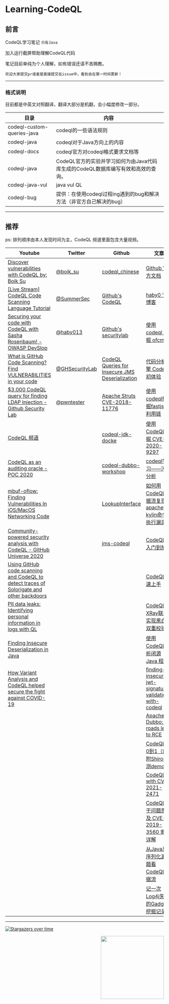 # Learning-CodeQL
## 前言

CodeQL学习笔记  `只有Java`

加入运行截屏帮助理解CodeQL代码

笔记目前单纯为个人理解，如有错误还请不吝赐教。

`欢迎大家提交pr或者是直接提交在issue中，看到会在第一时间更新！`

----

### 格式说明

目前都是中英文对照翻译，翻译大部分是机翻，会小幅度修改一部分。



| 目录                       | 内容                                                         |
| -------------------------- | ------------------------------------------------------------ |
| codeql-custom-queries-java | codeql的一些语法规则                                         |
| codeql-java                | codeql对于Java方向上的内容                                   |
| codeql-docs                | codeql官方对codeql格式要求文档等                             |
| codeql-java                | CodeQL官方的实验并学习如何为由Java代码库生成的CodeQL数据库编写有效和高效的查询。 |
| codeql-java-vul            | java vul QL                                                  |
| codeql-bug                 | 提供：在使用codeql过程ing遇到的bug和解决方法（非官方自己解决的bug） |







----

## 推荐

ps: 排列顺序由本人发现时间为主，CodeQL 频道里面包含大量视频。

| Youtube                                                      | Twitter                                             | Github                                                       | 文章                                                         | 其他                                                         |
| ------------------------------------------------------------ | --------------------------------------------------- | ------------------------------------------------------------ | ------------------------------------------------------------ | ------------------------------------------------------------ |
| [Discover vulnerabilities with CodeQL by: Boik Su ](https://youtu.be/UDDHXBFbuqo) | [@boik_su](https://twitter.com/boik_su)             | [codeql_chinese](https://github.com/xsser/codeql_chinese)    | [Github 官方文档](https://codeql.github.com/docs/)           | [Github 官方API](https://codeql.github.com/codeql-standard-libraries/java/index.html) |
| [[Live Stream] CodeQL Code Scanning Language Tutorial ](https://youtu.be/HH7wLL2g1Iw ) | [@SummerSec](https://twitter.com/SecSummers)        | [Github's CodeQL](https://github.com/github/codeql)          | [haby0 's 博客](https://github.com/haby0/mark)               | [Github research 文档](https://securitylab.github.com/research/) |
| [Securing your code with CodeQL with Sasha Rosenbaum! - OWASP DevSlop](https://youtu.be/G_yDbouY0tM) | [@haby013](https://twitter.com/haby013)             | [Github's securitylab](https://github.com/github/securitylab) | [使用codeql 挖掘 ofcms](https://www.anquanke.com/post/id/203674) |                                                              |
| [What is GitHub Code Scanning? Find VULNERABILITIES in your code](https://youtu.be/A8SERCUE-i4) | [@GHSecurityLab](https://twitter.com/GHSecurityLab) | [CodeQL Queries for Insecure JMS Deserialization](https://github.com/silentsignal/jms-codeql/) | [代码分析引擎 CodeQL 初体验](https://paper.seebug.org/1078/#_1) |                                                              |
| [$3,000 CodeQL query for finding LDAP Injection - Github Security Lab ]( https://youtu.be/qStzSfsEQGQ) | [@pwntester](https://twitter.com/pwntester)         | [Apache Struts CVE-2018-11776](https://github.com/github/securitylab/blob/main/CodeQL_Queries/java/Apache_Struts_CVE-2018-11776) | [使用codeql挖掘fastjson利用链](https://xz.aliyun.com/t/7482) |                                                              |
| [CodeQL 频道](https://www.youtube.com/channel/UCudgrgkdUUA17vqnrHzXtVw) |                                                     | [codeql-jdk-docke](https://github.com/Marcono1234/codeql-jdk-docker) | [使用 CodeQL 挖掘 CVE-2020-9297](https://xz.aliyun.com/t/7979) |                                                              |
| [CodeQL as an auditing oracle - POC 2020](https://www.youtube.com/watch?v=XmAEgl8bVhg) |                                                     | [codeql-dubbo-workshop](https://github.com/github/codeql-dubbo-workshop) | [codeql学习——污点分析](https://xz.aliyun.com/t/7789)         |                                                              |
| [mbuf-oflow: Finding Vulnerabilities In iOS/MacOS Networking Code](https://www.youtube.com/watch?v=0EHP2gzwVAY) |                                                     | [LookupInterface](https://github.com/SummerSec/LookupInterface) | [如何用CodeQL数据流复现 apache kylin命令执行漏洞](https://xz.aliyun.com/t/8240) |                                                              |
| [Community-powered security analysis with CodeQL - GitHub Universe 2020](https://youtu.be/Y6PjAaZKNYk) |                                                     | [jms-codeql](https://github.com/silentsignal/jms-codeql/)    | [CodeQL从入门到放弃](https://www.freebuf.com/articles/web/283795.html) |                                                              |
| [Using GitHub code scanning and CodeQL to detect traces of Solorigate and other backdoors](https://github.blog/2021-03-16-using-github-code-scanning-and-codeql-to-detect-traces-of-solorigate-and-other-backdoors/) |                                                     |                                                              | [CodeQL 快速上手](https://www.yuque.com/docs/share/738555ae-258e-4f27-8818-6024b8225488?#) |                                                              |
| [PII data leaks: Identifying personal information in logs with QL ](https://youtu.be/hHaOxbyqy44) |                                                     |                                                              | [CodeQL与XRay联动实现黑白盒双重校验](https://www.yuque.com/docs/share/782dbabc-1f9a-4214-8003-289886447bb4) |                                                              |
| [Finding Insecure Deserialization in Java](https://www.youtube.com/watch?v=XsUcSd75K00) |                                                     |                                                              | [使用 CodeQL 分析闭源 Java 程序](https://paper.seebug.org/1324/) |                                                              |
| [How Variant Analysis and CodeQL helped secure the fight against COVID-19](https://www.youtube.com/watch?v=5beYejYfhjY) |                                                     |                                                              | [finding-insecure-jwt-signature-validation-with-codeql](https://intrigus.org/research/2021/08/05/finding-insecure-jwt-signature-validation-with-codeql/) |                                                              |
|                                                              |                                                     |                                                              | [Apache Dubbo: All roads lead to RCE](https://securitylab.github.com/research/apache-dubbo/) |                                                              |
|                                                              |                                                     |                                                              | [CodeQL从0到1（内附Shiro检测demo）](https://www.anquanke.com/post/id/255721) |                                                              |
|                                                              |                                                     |                                                              | [CodeQL with CVE-2021-2471](http://m0d9.me/2021/11/01/CodeQL-CVE-2021-2471/) |                                                              |
|                                                              |                                                     |                                                              | [CodeQL 若干问题思考及 CVE-2019-3560 审计详解](https://lennysec.github.io/codql-and-cve-2019-3560/) |                                                              |
|                                                              |                                                     |                                                              | [从Java反序列化漏洞题看CodeQL数据流](https://www.anquanke.com/post/id/256967) |                                                              |
|                                                              |                                                     |                                                              | [记一次Log4j失败的Gadget挖掘记录](https://tttang.com/archive/1314/) |                                                              |



----









 [![Stargazers over time](https://starchart.cc/SummerSec/learning-codeql.svg)](https://starchart.cc/SummerSec/JavaLearnVulnerability) 





<img align='right' src="https://profile-counter.glitch.me/summersec/count.svg" width="200">